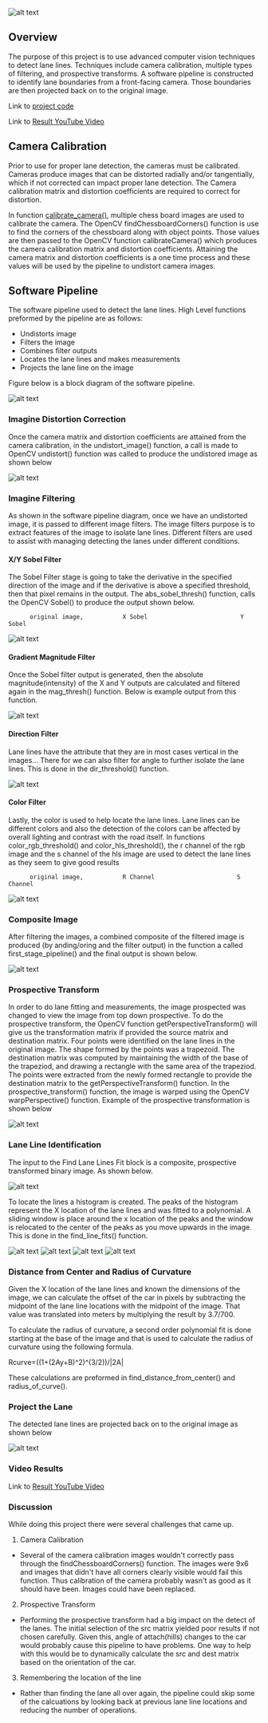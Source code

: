 [//]: # (Image References)

[image1]: ./output_images/header.png "Header"
[image2]: ./output_images/calibration.png "Calibration"
[image3]: ./output_images/pipeline.png "Pipeline"
[image4]: ./output_images/sobel.png "Sobel"
[image5]: ./output_images/mag.png "Mag"
[image6]: ./output_images/dir.png "Dir"
[image7]: ./output_images/color.png "Color"
[image8]: ./output_images/comp.png "Comp"
[image9]: ./output_images/warp.png "Warp"
[image10]: ./output_images/first_stage.png "First Stage"
[image11]: ./output_images/original.png "Original"
[image12]: ./output_images/fit.png "Fit"
[image13]: ./output_images/bin_hist.png "binary hist"
[image14]: ./output_images/hist.png "Hist"
[image15]: ./output_images/final.png "Final"

![alt text][image1]
## **Overview**

The purpose of this project is to use advanced computer vision techniques to detect lane lines.  Techniques include camera calibration, multiple types of filtering, and prospective transforms. A software pipeline is constructed to identify lane boundaries from a front-facing camera.  Those boundaries are then projected back on to the original image.  

Link to [project code](https://github.com/hbutler97/CarND-Advanced-Lane-Lines/blob/master/find_lanes.ipynb)

Link to [Result YouTube Video](https://youtu.be/GWFBVorvk5I)



## **Camera Calibration**

Prior to use for proper lane detection, the cameras must be calibrated.  Cameras produce images that can be distorted radially and/or tangentially, which if not corrected can impact proper lane detection.  The Camera calibration matrix and distortion coefficients are required to correct for distortion.

In function [calibrate_camera()](https://github.com/hbutler97/CarND-Advanced-Lane-Lines/blob/master/find_lanes.ipynb), multiple chess board images are used to calibrate the camera. The OpenCV findChessboardCorners() function is use to find the corners of the chessboard along with object points.  Those values are then passed to the OpenCV function calibrateCamera() which produces the camera calibration matrix and distortion coefficients.  Attaining the camera matrix and distortion coefficients is a one time process and these values will be used by the pipeline to undistort camera images.



## **Software Pipeline**

The software pipeline used to detect the lane lines.  High Level functions preformed by the pipeline are as follows:
* Undistorts image
* Filters the image
* Combines filter outputs
* Locates the lane lines and makes measurements
* Projects the lane line on the image

Figure below is a block diagram of the software pipeline.

![alt text][image3]

### **Imagine Distortion Correction**

Once the camera matrix and distortion coefficients are attained from the camera calibration, in the undistort_image() function, a call is made to OpenCV undistort() function was called to produce the undistored image as shown below

![alt text][image2]

### **Imagine Filtering**

As shown in the software pipeline diagram, once we have an undistorted image, it is passed to different image filters.  The image filters purpose is to extract features of the image to isolate lane lines.  Different filters are used to assist with managing detecting the lanes under different conditions.

#### **X/Y Sobel Filter**

The Sobel Filter stage is going to take the derivative in the specified direction of the image and if the derivative is above a specified threshold, then that pixel remains in the output. The abs_sobel_thresh() function, calls the OpenCV Sobel() to produce the output shown below.

    	  original image, 	   	    X Sobel    	      			     Y Sobel

![alt text][image4]

#### **Gradient Magnitude Filter**

Once the Sobel filter output is generated, then the absolute magnitude(intensity) of the X and Y outputs are calculated and filtered again in the mag_thresh() function.  Below is example output from this function.

![alt text][image5]

#### **Direction Filter**

Lane lines have the attribute that they are in most cases vertical in the images... There for we can also filter for angle to further isolate the lane lines.  This is done in the dir_threshold() function.

![alt text][image6]

#### **Color Filter**

Lastly, the color is used to help locate the lane lines.  Lane lines can be different colors and also the detection of the colors can be affected by overall lighting and contrast with the road itself. In functions color_rgb_threshold() and color_hls_threshold(), the r channel of the rgb image and the s channel of the hls image are used to detect the lane lines as they seem to give good results

    	  original image, 	   	    R Channel    	      			S Channel
	  
![alt text][image7]

### **Composite Image**

After filtering the images, a combined composite of the filtered image is produced (by anding/oring and the filter output) in the function a called first_stage_pipeline() and the final output is shown below.

![alt text][image8]

### **Prospective Transform**

In order to do lane fitting and measurements, the image prospected was changed to view the image from top down prospective.  To do the prospective transform, the OpenCV function getPerspectiveTransform() will give us the transformation matrix if provided the source matrix and destination matrix.  Four points were identified on the lane lines in the original image.  The shape formed by the points was a trapezoid.  The destination matrix was computed by maintaining the width of the base of the trapeziod, and drawing a rectangle with the same area of the trapeziod.  The points were extracted from the newly formed rectangle to provide the destination matrix to the getPerspectiveTransform() function.  In the prospective_transform() function, the image is warped using the OpenCV warpPerspective() function.  Example of the prospective transformation is shown below

![alt text][image9]


### **Lane Line Identification**

The input to the Find Lane Lines Fit block is a composite, prospective transformed binary image. As shown below.

![alt text][image10]

To locate the lines a histogram is created.  The peaks of the histogram represent the X location of the lane lines and was fitted to a polynomial. A sliding window is place around the x location of the peaks and the window is relocated to the center of the peaks as you move upwards in the image.  This is done in the find_line_fits() function. 

![alt text][image11]  ![alt text][image12]
![alt text][image13]  ![alt text][image14]

### **Distance from Center and Radius of Curvature**

Given the X location of the lane lines and known the dimensions of the image, we can calculate the offset of the car in pixels by subtracting the midpoint of the lane line locations with the midpoint of the image.  That value was translated into meters by multiplying the result by 3.7/700.

To calculate the radius of curvature, a second order polynomial fit is done starting at the base of the image and that is used to calculate the radius of curvature using the following formula.  

R​curve​​=​​((1+(2Ay+B)​^2​​)^(​3/2)​​​​)/|2A|

These calculations are preformed in find_distance_from_center() and radius_of_curve().

### **Project the Lane**

The detected lane lines are projected back on to the original image as shown below

![alt text][image15]

### **Video Results**

Link to [Result YouTube Video](https://youtu.be/GWFBVorvk5I) 

### **Discussion**

While doing this project there were several challenges that came up.
1. Camera Calibration
* Several of the camera calibration images wouldn't correctly pass through the findChessboardCorners() function.  The images were 9x6 and images that didn't have all corners clearly visible would fail this function.  Thus calibration of the camera probably wasn't as good as it should have been.  Images could have been replaced. 
2. Prospective Transform
* Performing the prospective transform had a big impact on the detect of the lanes.  The initial selection of the src matrix yielded poor results if not chosen carefully.  Given this, angle of attach(hills) changes to the car would probably cause this pipeline to have problems.  One way to help with this would be to dynamically calculate the src and dest matrix based on the orientation of the car.
3. Remembering the location of the line
* Rather than finding the lane all over again, the pipeline could skip some of the calcuations by looking back at previous lane line locations and reducing the number of operations. 


